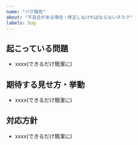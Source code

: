 ```yaml
---
name: "バグ報告"
about: "不具合がある場合・修正しなければならないタスク"
labels: bug
---
```


## 起こっている問題

- xxxx(できるだけ簡潔に)

## 期待する見せ方・挙動

- xxxx(できるだけ簡潔に)

## 対応方針

- xxxx(できるだけ簡潔に)
